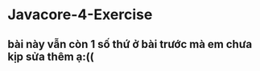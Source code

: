 # Javacore-4-Exercise

















































## bài này vẫn còn 1 số thứ ở bài trước mà em chưa kịp sửa thêm ạ:((

